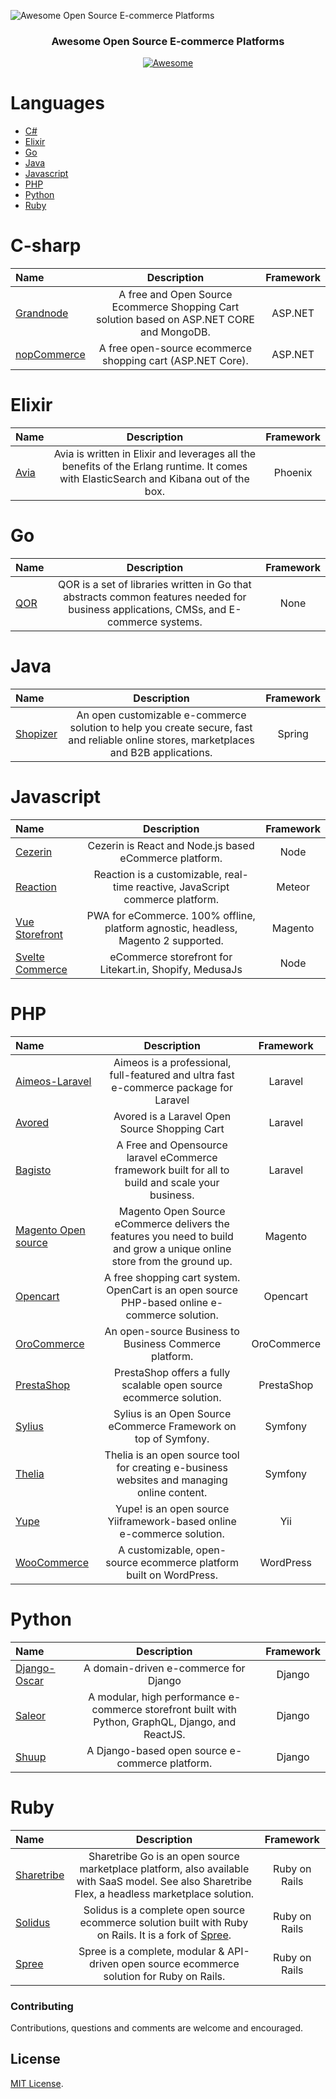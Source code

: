 ![Awesome Open Source E-commerce Platforms](https://imgur.com/RwADfWz.png)

<h3 align="center">Awesome Open Source E-commerce Platforms</h3>
<p align="center">
  <a href="https://github.com/sindresorhus/awesome">
    <img alt="Awesome" src="https://cdn.rawgit.com/sindresorhus/awesome/d7305f38d29fed78fa85652e3a63e154dd8e8829/media/badge.svg">
  </a>
  </p>

# Languages

- [C#](#c-sharp)
- [Elixir](#elixir)
- [Go](#go)
- [Java](#java)
- [Javascript](#Javascript)
- [PHP](#php)
- [Python](#python)
- [Ruby](#ruby)

# C-sharp

| Name                                                       |                                        Description                                         | Framework |
| :--------------------------------------------------------- | :----------------------------------------------------------------------------------------: | :-------: |
| [Grandnode](https://github.com/grandnode/grandnode)        | A free and Open Source Ecommerce Shopping Cart solution based on ASP.NET CORE and MongoDB. |  ASP.NET  |
| [nopCommerce](https://github.com/nopSolutions/nopCommerce) |                 A free open-source ecommerce shopping cart (ASP.NET Core).                 |  ASP.NET  |

# Elixir

| Name                                         |                                                              Description                                                               | Framework |
| :------------------------------------------- | :------------------------------------------------------------------------------------------------------------------------------------: | :-------: |
| [Avia](https://github.com/aviacommerce/avia) | Avia is written in Elixir and leverages all the benefits of the Erlang runtime. It comes with ElasticSearch and Kibana out of the box. |  Phoenix  |

# Go

| Name                              |                                                              Description                                                               | Framework |
| :-------------------------------- | :------------------------------------------------------------------------------------------------------------------------------------: | :-------: |
| [QOR](https://github.com/qor/qor) | QOR is a set of libraries written in Go that abstracts common features needed for business applications, CMSs, and E-commerce systems. |   None    |

# Java

| Name                                                       |                                                               Description                                                               | Framework |
| :--------------------------------------------------------- | :-------------------------------------------------------------------------------------------------------------------------------------: | :-------: |
| [Shopizer](https://github.com/shopizer-ecommerce/shopizer) | An open customizable e-commerce solution to help you create secure, fast and reliable online stores, marketplaces and B2B applications. |  Spring   |

# Javascript

| Name                                                           |                                    Description                                     | Framework |
| :------------------------------------------------------------- | :--------------------------------------------------------------------------------: | :-------: |
| [Cezerin](https://github.com/cezerin/cezerin)                  |               Cezerin is React and Node.js based eCommerce platform.               |   Node    |
| [Reaction](https://github.com/reactioncommerce/reaction)       |   Reaction is a customizable, real-time reactive, JavaScript commerce platform.    |  Meteor   |
| [Vue Storefront](https://github.com/DivanteLtd/vue-storefront) | PWA for eCommerce. 100% offline, platform agnostic, headless, Magento 2 supported. |  Magento  |
| [Svelte Commerce](https://github.com/itswadesh/svelte-commerce) |             eCommerce storefront for Litekart.in, Shopify, MedusaJs               |   Node    |

# PHP

| Name                                                                    |                                                       Description                                                        |  Framework  |
| :---------------------------------------------------------------------- | :----------------------------------------------------------------------------------------------------------------------: | :---------: |
| [Aimeos-Laravel](https://github.com/aimeos/aimeos-laravel)              |                  Aimeos is a professional, full-featured and ultra fast e-commerce package for Laravel                   |   Laravel   |
| [Avored](https://github.com/avored/laravel-ecommerce)                   |                                      Avored is a Laravel Open Source Shopping Cart                                       |   Laravel   |
| [Bagisto](https://github.com/bagisto/bagisto)                           |            A Free and Opensource laravel eCommerce framework built for all to build and scale your business.             |   Laravel   |
| [Magento Open source](https://magento.com/products/magento-open-source) | Magento Open Source eCommerce delivers the features you need to build and grow a unique online store from the ground up. |   Magento   |
| [Opencart](https://github.com/opencart/opencart)                        |              A free shopping cart system. OpenCart is an open source PHP-based online e-commerce solution.               |  Opencart   |
| [OroCommerce](https://github.com/oroinc/orocommerce-application)        |                                  An open-source Business to Business Commerce platform.                                  | OroCommerce |
| [PrestaShop](https://github.com/PrestaShop/PrestaShop)                  |                            PrestaShop offers a fully scalable open source ecommerce solution.                            | PrestaShop  |
| [Sylius](https://github.com/Sylius/Sylius)                              |                             Sylius is an Open Source eCommerce Framework on top of Symfony.                              |   Symfony   |
| [Thelia](https://github.com/thelia/thelia)                              |               Thelia is an open source tool for creating e-business websites and managing online content.                |   Symfony   |
| [Yupe](https://github.com/yupe/yupe)                                    |                          Yupe! is an open source Yiiframework-based online e-commerce solution.                          |     Yii     |
| [WooCommerce](https://github.com/woocommerce/woocommerce)                              |               A customizable, open-source ecommerce platform built on WordPress.                |   WordPress   |

# Python

| Name                                                         |                                            Description                                             | Framework |
| :----------------------------------------------------------- | :------------------------------------------------------------------------------------------------: | :-------: |
| [Django-Oscar](https://github.com/django-oscar/django-oscar) |                               A domain-driven e-commerce for Django                                |  Django   |
| [Saleor](https://github.com/mirumee/saleor)                  | A modular, high performance e-commerce storefront built with Python, GraphQL, Django, and ReactJS. |  Django   |
| [Shuup](https://github.com/shuup/shuup)                      |                          A Django-based open source e-commerce platform.                           |  Django   |

# Ruby

| Name                                                   |                                                                   Description                                                                    |   Framework   |
| :----------------------------------------------------- | :----------------------------------------------------------------------------------------------------------------------------------------------: | :-----------: |
| [Sharetribe](https://github.com/sharetribe/sharetribe) | Sharetribe Go is an open source marketplace platform, also available with SaaS model. See also Sharetribe Flex, a headless marketplace solution. | Ruby on Rails |
| [Solidus](https://github.com/solidusio/solidus)        |       Solidus is a complete open source ecommerce solution built with Ruby on Rails. It is a fork of [Spree](https://spreecommerce.org/).        | Ruby on Rails |
| [Spree](https://github.com/spree/spree)                |                           Spree is a complete, modular & API-driven open source ecommerce solution for Ruby on Rails.                            | Ruby on Rails |

### Contributing

Contributions, questions and comments are welcome and encouraged.

## License

[MIT License](http://opensource.org/licenses/MIT).
